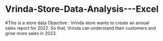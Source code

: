 # Vrinda-Store-Data-Analysis---Excel
#This is a store data
Objective :
Vrinda store wants to create an annual sales report for 2022. So that, Vrinda can understand their customers and grow more sales in 2023.

